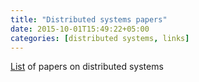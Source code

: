 ```yaml
---
title: "Distributed systems papers"
date: 2015-10-01T15:49:22+05:00
categories: [distributed systems, links]
---
```

[List](https://courses.engr.illinois.edu/cs525/sp2015/sched.htm) of papers on distributed systems
